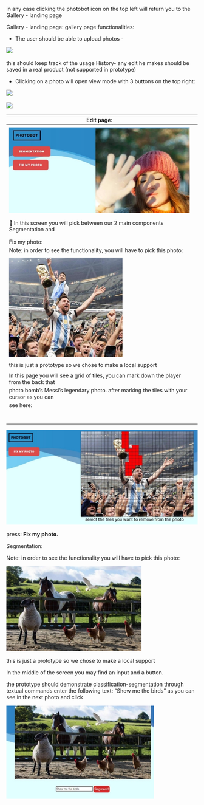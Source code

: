 ﻿in any case clicking the photobot icon on the top left will return you to the Gallery - landing page

Gallery - landing page: gallery page functionalities:

- The user should be able to upload photos - 

![](Aspose.Words.ee41b9cc-5586-483c-b0e2-513cb6be15ce.001.png)

this should keep track of the usage History- any edit he makes should be saved in a real product (not supported in prototype) 

- Clicking on a photo will open view mode with 3 buttons on the top right: 

![](Aspose.Words.ee41b9cc-5586-483c-b0e2-513cb6be15ce.002.png)

![](Aspose.Words.ee41b9cc-5586-483c-b0e2-513cb6be15ce.003.png)



|Edit page: ||
| - | :- |
|||
|![](Aspose.Words.ee41b9cc-5586-483c-b0e2-513cb6be15ce.004.jpeg)||
|||
|||
|￿  In this screen you will pick between our 2 main components Segmentation and ||
||
|||
|Fix my photo: ||
|Note: in order to see the functionality, you will have to pick this photo:||
|||
|![](Aspose.Words.ee41b9cc-5586-483c-b0e2-513cb6be15ce.005.jpeg)||
|||
|this is just a prototype so we chose to make a local support ||
|||
|In this page you will see a grid of tiles, you can mark down the player from the back that ||
|photo bomb’s Messi’s legendary photo. after marking the tiles with your cursor as you can ||
|see here: ||
|||
|||
|||
|||
|||
|||
|||
![](Aspose.Words.ee41b9cc-5586-483c-b0e2-513cb6be15ce.006.jpeg)

press: **Fix my photo.** 

Segmentation: 

Note: in order to see the functionality you will have to pick this photo:

![](Aspose.Words.ee41b9cc-5586-483c-b0e2-513cb6be15ce.007.jpeg)

this is just a prototype so we chose to make a local support 

In the middle of the screen you may find an input and a button. 

the prototype should demonstrate classification-segmentation through textual commands enter the following text: “Show me the birds” as you can see in the next photo and click 

![](Aspose.Words.ee41b9cc-5586-483c-b0e2-513cb6be15ce.008.jpeg)
